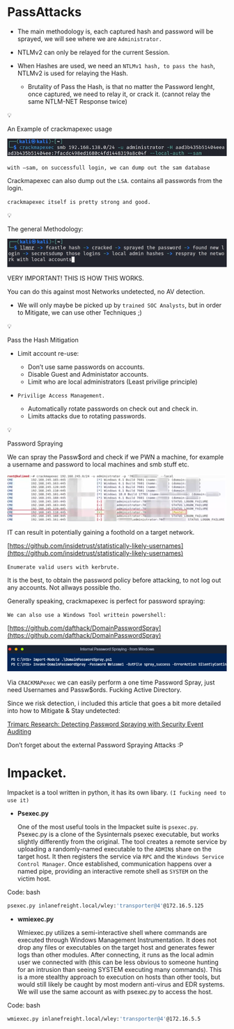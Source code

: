 # PassAttacks

- The main methodology is, each captured hash and password will be sprayed, we will see where we are `Administrator.`

- NTLMv2 can only be relayed for the current Session.
- When Hashes are used, we need an `NTLMv1 hash, to pass the hash`, NTLMv2 is used for relaying the Hash.
    - Brutality of Pass the Hash, is that no matter the Password lenght, once captured, we need to relay it, or crack it. (cannot relay the same NTLM-NET Response twice)
    

<aside>
💡

An Example of crackmapexec usage

</aside>

![image.png](PassAttacks%20158357aeddc080f58290e64735ad4fdb/image.png)

`with —sam, on successfull login, we can dump out the sam database`

Crackmapexec can also dump out the `LSA`. contains all passwords from the login. 

`crackmapexec itself is pretty strong and good.`

<aside>
💡

The general Methodology:

</aside>

![image.png](PassAttacks%20158357aeddc080f58290e64735ad4fdb/image%201.png)

VERY IMPORTANT! THIS IS HOW THIS WORKS.

You can do this against most Networks undetected, no AV detection.

- We will only maybe be picked up by `trained SOC Analysts`, but in order to Mitigate, we can use other Techniques ;)

<aside>
💡

Pass the Hash Mitigation

</aside>

- Limit account re-use:
    - Don’t use same passwords on accounts.
    - Disable Guest and Administator accounts.
    - Limit who are local administrators (Least privilige principle)
    
- `Privilige Access Management.`
    - Automatically rotate passwords on check out and check in.
    - Limits attacks due to rotating passwords.

<aside>
💡

Password Spraying

</aside>

We can spray the Passw$ord and check if we PWN a machine, for example a username and password to local machines and smb stuff etc.

![image.png](PassAttacks%20158357aeddc080f58290e64735ad4fdb/image%202.png)

IT can result in potentially gaining a foothold on a target network.

[https://github.com/insidetrust/statistically-likely-usernames](https://github.com/insidetrust/statistically-likely-usernames)

`Enumerate valid users with kerbrute.`

It is the best, to obtain the password policy before attacking, to not log out any accounts. Not allways possible tho.

Generally speaking, crackmapexec is perfect for password spraying:

`We can also use a Windows Tool writtein powershell:`

[https://github.com/dafthack/DomainPasswordSpray](https://github.com/dafthack/DomainPasswordSpray)

![image.png](PassAttacks%20158357aeddc080f58290e64735ad4fdb/image%203.png)

Via `CRACKMAPexec` we can easily perform a one time Password Spray, just need Usernames and Passw$ords. Fucking Active Directory.

Since we risk detection, i included this article that goes a bit more detailed into how to Mitigate & Stay undetected:

[Trimarc Research: Detecting Password Spraying with Security Event Auditing](https://www.hub.trimarcsecurity.com/post/trimarc-research-detecting-password-spraying-with-security-event-auditing)

Don’t forget about the external Password Spraying Attacks :P

# Impacket.

Impacket is a tool written in python, it has its own libary. `(I fucking need to use it)` 

- **Psexec.py**
    
    One of the most useful tools in the Impacket suite is `psexec.py`. Psexec.py is a clone of the Sysinternals psexec executable, but works slightly differently from the original. The tool creates a remote service by uploading a randomly-named executable to the `ADMIN$` share on the target host. It then registers the service via `RPC` and the `Windows Service Control Manager`. Once established, communication happens over a named pipe, providing an interactive remote shell as `SYSTEM` on the victim host.
    

Code: bash

```bash
psexec.py inlanefreight.local/wley:'transporter@4'@172.16.5.125
```

- **wmiexec.py**
    
    Wmiexec.py utilizes a semi-interactive shell where commands are executed through Windows Management Instrumentation. It does not drop any files or executables on the target host and generates fewer logs than other modules. After connecting, it runs as the local admin user we connected with (this can be less obvious to someone hunting for an intrusion than seeing SYSTEM executing many commands). This is a more stealthy approach to execution on hosts than other tools, but would still likely be caught by most modern anti-virus and EDR systems. We will use the same account as with psexec.py to access the host.
    

Code: bash

```bash
wmiexec.py inlanefreight.local/wley:'transporter@4'@172.16.5.5
```